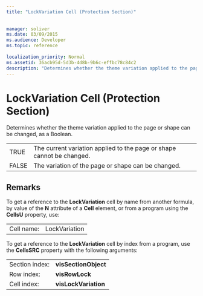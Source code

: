 ```yaml
---
title: "LockVariation Cell (Protection Section)"
 
 
manager: soliver
ms.date: 03/09/2015
ms.audience: Developer
ms.topic: reference
 
localization_priority: Normal
ms.assetid: 36acb95d-5d3b-4d8b-9b6c-effbc78c84c2
description: "Determines whether the theme variation applied to the page or shape can be changed, as a Boolean."
---
```


# LockVariation Cell (Protection Section)

Determines whether the theme variation applied to the page or shape can be changed, as a Boolean.
  
|||
|:-----|:-----|
|TRUE  <br/> |The current variation applied to the page or shape cannot be changed.  <br/> |
|FALSE  <br/> |The variation of the page or shape can be changed.  <br/> |
   
## Remarks

To get a reference to the **LockVariation** cell by name from another formula, by value of the **N** attribute of a **Cell** element, or from a program using the **CellsU** property, use: 
  
|||
|:-----|:-----|
| Cell name:  <br/> | LockVariation  <br/> |
   
To get a reference to the **LockVariation** cell by index from a program, use the **CellsSRC** property with the following arguments: 
  
|||
|:-----|:-----|
| Section index:  <br/> |**visSectionObject** <br/> |
| Row index:  <br/> |**visRowLock** <br/> |
| Cell index:  <br/> |**visLockVariation** <br/> |
   

